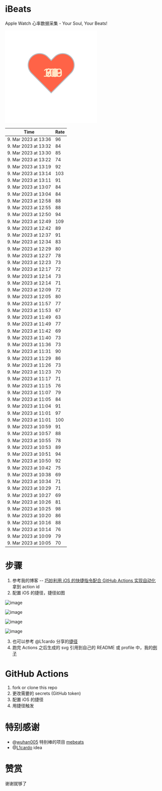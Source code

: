 # iBeats
Apple Watch 心率数据采集 - Your Soul, Your Beats!

![](./files/heart.svg)

<!--START_SECTION:my_heart_rate-->
| Time | Rate | 
 | ---- | ---- | 
| 9. Mar 2023 at 13:36 | 96 |
| 9. Mar 2023 at 13:32 | 84 |
| 9. Mar 2023 at 13:30 | 85 |
| 9. Mar 2023 at 13:22 | 74 |
| 9. Mar 2023 at 13:19 | 92 |
| 9. Mar 2023 at 13:14 | 103 |
| 9. Mar 2023 at 13:11 | 91 |
| 9. Mar 2023 at 13:07 | 84 |
| 9. Mar 2023 at 13:04 | 84 |
| 9. Mar 2023 at 12:58 | 88 |
| 9. Mar 2023 at 12:55 | 88 |
| 9. Mar 2023 at 12:50 | 94 |
| 9. Mar 2023 at 12:49 | 109 |
| 9. Mar 2023 at 12:42 | 89 |
| 9. Mar 2023 at 12:37 | 91 |
| 9. Mar 2023 at 12:34 | 83 |
| 9. Mar 2023 at 12:29 | 80 |
| 9. Mar 2023 at 12:27 | 78 |
| 9. Mar 2023 at 12:23 | 73 |
| 9. Mar 2023 at 12:17 | 72 |
| 9. Mar 2023 at 12:14 | 73 |
| 9. Mar 2023 at 12:14 | 71 |
| 9. Mar 2023 at 12:09 | 72 |
| 9. Mar 2023 at 12:05 | 80 |
| 9. Mar 2023 at 11:57 | 77 |
| 9. Mar 2023 at 11:53 | 67 |
| 9. Mar 2023 at 11:49 | 63 |
| 9. Mar 2023 at 11:49 | 77 |
| 9. Mar 2023 at 11:42 | 69 |
| 9. Mar 2023 at 11:40 | 73 |
| 9. Mar 2023 at 11:36 | 73 |
| 9. Mar 2023 at 11:31 | 90 |
| 9. Mar 2023 at 11:29 | 86 |
| 9. Mar 2023 at 11:26 | 73 |
| 9. Mar 2023 at 11:23 | 70 |
| 9. Mar 2023 at 11:17 | 71 |
| 9. Mar 2023 at 11:15 | 76 |
| 9. Mar 2023 at 11:07 | 79 |
| 9. Mar 2023 at 11:05 | 84 |
| 9. Mar 2023 at 11:04 | 91 |
| 9. Mar 2023 at 11:01 | 97 |
| 9. Mar 2023 at 11:01 | 100 |
| 9. Mar 2023 at 10:59 | 91 |
| 9. Mar 2023 at 10:57 | 88 |
| 9. Mar 2023 at 10:55 | 78 |
| 9. Mar 2023 at 10:53 | 89 |
| 9. Mar 2023 at 10:51 | 94 |
| 9. Mar 2023 at 10:50 | 92 |
| 9. Mar 2023 at 10:42 | 75 |
| 9. Mar 2023 at 10:38 | 69 |
| 9. Mar 2023 at 10:34 | 71 |
| 9. Mar 2023 at 10:29 | 71 |
| 9. Mar 2023 at 10:27 | 69 |
| 9. Mar 2023 at 10:26 | 81 |
| 9. Mar 2023 at 10:25 | 98 |
| 9. Mar 2023 at 10:20 | 86 |
| 9. Mar 2023 at 10:16 | 88 |
| 9. Mar 2023 at 10:14 | 76 |
| 9. Mar 2023 at 10:09 | 79 |
| 9. Mar 2023 at 10:05 | 70 |

<!--END_SECTION:my_heart_rate-->

# 步骤
1. 参考我的博客 -- [巧妙利用 iOS 的快捷指令配合 GitHub Actions 实现自动化](https://github.com/yihong0618/gitblog/issues/198) 拿到 action id
2. 配置 iOS 的捷径，捷径如图

![image](https://user-images.githubusercontent.com/15976103/122154218-0db0b480-ce97-11eb-93bb-5aec07c558dc.png)

![image](https://user-images.githubusercontent.com/15976103/122154236-186b4980-ce97-11eb-8e4b-70551a0391ae.png)

![image](https://user-images.githubusercontent.com/15976103/122154268-2d47dd00-ce97-11eb-902e-3acf292265a9.png)

![image](https://user-images.githubusercontent.com/15976103/122174055-fa144680-ceb4-11eb-9be2-3eb83cd516f7.png)

3. 也可以参考 @L1cardo 分享的[捷径](https://www.icloud.com/shortcuts/6ab6047b459c41ad822ad6b94b1c03d4)
4. 跑完 Actions 之后生成的 svg 引用到自己的 README 或 profile 中，我的[例子](https://github.com/yihong0618) 

# GitHub Actions

1. fork or clone this repo
2. 更改需要的 secrets (GitHub token)
3. 配置 iOS 的捷径
4. 用捷径触发

# 特别感谢
- @[wuhan005](https://github.com/wuhan005) 特别棒的项目 [mebeats](https://github.com/wuhan005/mebeats)
- @[L1cardo](https://github.com/L1cardo) idea

# 赞赏
谢谢就够了

